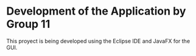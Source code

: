 # Development of the Application by Group 11

This proyect is being developed using the Eclipse IDE and JavaFX for the GUI.